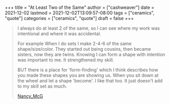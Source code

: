 +++
title = "At Least Two of the Same"
author = ["cashweaver"]
date = 2021-12-02
lastmod = 2021-12-02T13:09:57-08:00
tags = ["ceramics", "quote"]
categories = ["ceramics", "quote"]
draft = false
+++

> I always do at least 2 of the same, so I can see where my work was intentional and where it was accidental.
>
> For example When I do sets I make 2-4-6 of the same shape/size/color. They started out being cousins, then became sisters, now they are twins. Knowing I can form a shape with intention was important to me. It strengthened my skill.
>
> BUT there is a place for 'form-finding' which I think describes how you made these shapes you are showing us. When you sit down at the wheel and let a shape 'become'. I like that too. It just doesn't add to my skill set as much.
>
> [Nancy\_McG](https://www.reddit.com/r/Pottery/comments/pjs35v/please%5Fcould%5Fyou%5Foffer%5Fsome%5Ffeedback%5Fim%5Fa%5Frookie/hbyso2u/)
